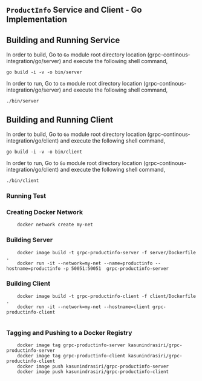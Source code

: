 ## ``ProductInfo`` Service and Client - Go Implementation

## Building and Running Service

In order to build, Go to ``Go`` module root directory location (grpc-continous-integration/go/server) and execute the following
 shell command,
```
go build -i -v -o bin/server
```

In order to run, Go to ``Go`` module root directory location (grpc-continous-integration/go/server) and execute the following
shell command,

```
./bin/server
```

## Building and Running Client   

In order to build, Go to ``Go`` module root directory location (grpc-continous-integration/go/client) and execute the following
 shell command,
```
go build -i -v -o bin/client
```

In order to run, Go to ``Go`` module root directory location (grpc-continous-integration/go/client) and execute the following
shell command,

```
./bin/client
```

### Running Test

### Creating Docker Network 

``` 
    docker network create my-net
```


### Building Server 

``` 
    docker image build -t grpc-productinfo-server -f server/Dockerfile .
    docker run -it --network=my-net --name=productinfo --hostname=productinfo -p 50051:50051  grpc-productinfo-server
```

### Building Client 


``` 
    docker image build -t grpc-productinfo-client -f client/Dockerfile .
    docker run -it --network=my-net --hostname=client grpc-productinfo-client   
     
``` 

### Tagging and Pushing to a Docker Registry 

``` 
    docker image tag grpc-productinfo-server kasunindrasiri/grpc-productinfo-server
    docker image tag grpc-productinfo-client kasunindrasiri/grpc-productinfo-client
    docker image push kasunindrasiri/grpc-productinfo-server
    docker image push kasunindrasiri/grpc-productinfo-client

```





    
